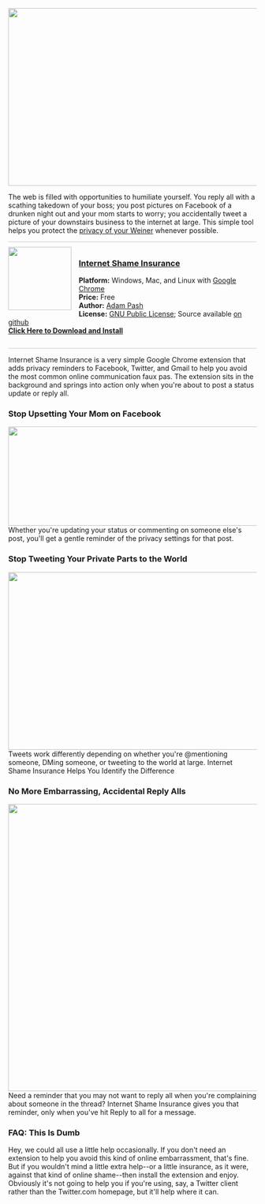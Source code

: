 <img src="http://cache.gawker.com/assets/images/lifehacker/2011/06/fb-shame-big2.jpg" width="640" height="360" />
<p>The web is filled with opportunities to humiliate yourself. You reply all with a scathing takedown of your boss; you post pictures on Facebook of a drunken night out and your mom starts to worry; you accidentally tweet a picture of your downstairs business to the internet at large.  This simple tool helps you protect the <a href="http://gawker.com/5809909/anthony-weiners-cock-shot-emerges">privacy of your Weiner</a> whenever possible.</p>

<div class="modfont" style="border-top:1px solid #CCC; border-bottom:1px solid #CCC; height:205px; padding-top:10px; margin-bottom: 10px; height:205px;"><img src="http://cache.gawker.com/assets/images/lifehacker/2011/06/shame-blocker-logo.png" width="128" height="128" style="float:left; margin-right:15px;" />
<h3><a href="http://lifehacker.com/5810453/save-yourself-from-weiner+calibre-online-embarrassment-with-internet-shame-insurance">Internet Shame Insurance</a></h3>
<p><b>Platform:</b> Windows, Mac, and Linux with <a href="http://www.google.com/chrome">Google Chrome</a><br />
<b>Price:</b> Free<br />
<b>Author:</b> <a href="http://adampash.com/">Adam Pash</a><br />
<b>License:</b> <a href="http://www.gnu.org/copyleft/gpl.html"> GNU Public License</a>; Source available <a href="https://github.com/adampash/Internet-Shame-Insurance">on github</a><br />
<b><a href="http://adampash.com/code/extensions/Internet%20Shame%20Insurance.crx">Click Here to Download and Install</a></b></p>
<br /></div>

Internet Shame Insurance is a very simple Google Chrome extension that adds privacy reminders to Facebook, Twitter, and Gmail to help you avoid the most common online communication faux pas. The extension sits in the background and springs into action only when you're about to post a status update or reply all. 

<h3>Stop Upsetting Your Mom on Facebook</h3>
<img src="http://cache.gawker.com/assets/images/lifehacker/2011/06/fb-shame-1.jpg" height="201" width="620" /><br />
Whether you're updating your status or commenting on someone else's post, you'll get a gentle reminder of the privacy settings for that post.

<h3>Stop Tweeting Your Private Parts to the World</h3>
<img src="http://cache.gawker.com/assets/images/lifehacker/2011/06/shame-insurance.jpg" height="360" width="640" /><br />
Tweets work differently depending on whether you're @mentioning someone, DMing someone, or tweeting to the world at large. Internet Shame Insurance Helps You Identify the Difference

<h3>No More Embarrassing, Accidental Reply Alls</h3>
<img src="http://cache.gawker.com/assets/images/lifehacker/2011/06/gmail-shame.jpg" width="818" height="582" /><br />
Need a reminder that you may not want to reply all when you're complaining about someone in the thread? Internet Shame Insurance gives you that reminder, only when you've hit Reply to all for a message.<br clear="all" />

<h3>FAQ: This Is Dumb</h3>
Hey, we could all use a little help occasionally. If you don't need an extension to help you avoid this kind of online embarrassment, that's fine. But if you wouldn't mind a little extra help--or a little insurance, as it were, against that kind of online shame--then install the extension and enjoy. Obviously it's not going to help you if you're using, say, a Twitter client rather than the Twitter.com homepage, but it'll help where it can.